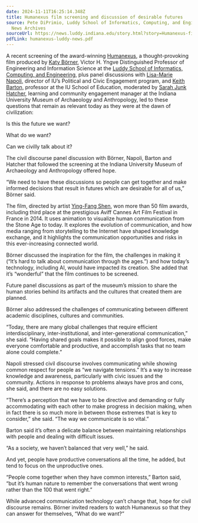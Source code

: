 ```yaml
---
date: 2024-11-11T16:25:14.348Z
title: Humanexus film screening and discussion of desirable futures
source: Pete DiPrimio, Luddy School of Informatics, Computing, and Engineering
  News Archives
sourceUrl: https://news.luddy.indiana.edu/story.html?story=Humanexus-film-screening-and-discussion-of-desirable-futures
pdfLink: humanexus-luddy-news.pdf
---
```

A recent screening of the award-winning [Humanexus](http://yfshen.info/humanexus/index.html), a thought-provoking film produced by [Katy Börner](https://luddy.indiana.edu/contact/profile/index.html?Katy_B%C3%B6rner), Victor H. Yngve Distinguished Professor of Engineering and Information Science at the [Luddy School of Informatics, Computing, and Engineering](https://luddy.indiana.edu/), plus panel discussions with [Lisa-Marie Napoli,](https://pace.indiana.edu/about/staff/napoli-lisa-marie.html) director of IU’s Political and Civic Engagement program, and [Keith Barton,](https://education.indiana.edu/about/directory/profiles/barton-keith-c.html) professor at the IU School of Education, moderated by [Sarah Junk Hatcher](https://www.linkedin.com/in/sarah-hatcher-45a3a9b/), learning and community engagement manager at the Indiana University Museum of Archaeology and Anthropology, led to these questions that remain as relevant today as they were at the dawn of civilization:

Is this the future we want?

What do we want?

Can we civilly talk about it?

The civil discourse panel discussion with Börner, Napoli, Barton and Hatcher that followed the screening at the Indiana University Museum of Archaeology and Anthropology offered hope.

“We need to have these discussions so people can get together and make informed decisions that result in futures which are desirable for all of us,” Börner said.

The film, directed by artist [Ying-Fang Shen](https://www.dropbox.com/scl/fi/j7rs7ee55vwtcda7r3uru/_CV_2021_art.pdf?rlkey=1797dxbbfor18vntk0xhi4v2d&e=1&dl=0), won more than 50 film awards, including third place at the prestigious Aviff Cannes Art Film Festival in France in 2014. It uses animation to visualize human communication from the Stone Age to today. It explores the evolution of communication, and how media ranging from storytelling to the Internet have shaped knowledge exchange, and it highlights the communication opportunities and risks in this ever-increasing connected world.

Börner discussed the inspiration for the film, the challenges in making it (“It’s hard to talk about communication through the ages.”) and how today’s technology, including AI, would have impacted its creation. She added that it’s “wonderful” that the film continues to be screened.

Future panel discussions as part of the museum’s mission to share the human stories behind its artifacts and the cultures that created them are planned.

Börner also addressed the challenges of communicating between different academic disciplines, cultures and communities.

“Today, there are many global challenges that require efficient interdisciplinary, inter-institutional, and inter-generational communication,” she said. “Having shared goals makes it possible to align good forces, make everyone comfortable and productive, and accomplish tasks that no team alone could complete.”

Napoli stressed civil discourse involves communicating while showing common respect for people as “we navigate tensions.” It’s a way to increase knowledge and awareness, particularly with civic issues and the community. Actions in response to problems always have pros and cons, she said, and there are no easy solutions.

“There’s a perception that we have to be directive and demanding or fully accommodating with each other to make progress in decision making, when in fact there is so much more in between those extremes that is key to consider,” she said. “The way we communicate is so vital.”

Barton said it’s often a delicate balance between maintaining relationships with people and dealing with difficult issues.

“As a society, we haven’t balanced that very well,” he said.

And yet, people have productive conversations all the time, he added, but tend to focus on the unproductive ones.

“People come together when they have common interests,” Barton said, “but it’s human nature to remember the conversations that went wrong rather than the 100 that went right.”

While advanced communication technology can’t change that, hope for civil discourse remains. Börner invited readers to watch Humanexus so that they can answer for themselves, “What do we want?”